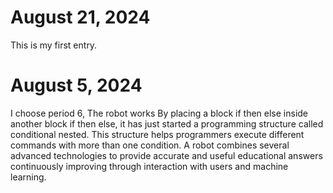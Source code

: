 # August 21, 2024

This is my first entry.

# August 5, 2024
I choose period 6, The robot works By placing a block if then else inside another block if then else, it has just started a programming structure called conditional nested. This structure helps programmers execute different commands with more than one condition. A robot combines several advanced technologies to provide accurate and useful educational answers continuously improving through interaction with users and machine learning.


